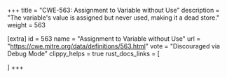 +++
title = "CWE-563: Assignment to Variable without Use"
description	= "The variable's value is assigned but never used, making it a dead store."
weight = 563

[extra]
id = 563
name = "Assignment to Variable without Use"
url = "https://cwe.mitre.org/data/definitions/563.html"
vote = "Discouraged via Debug Mode"
clippy_helps = true
rust_docs_links = [
	
]
+++

